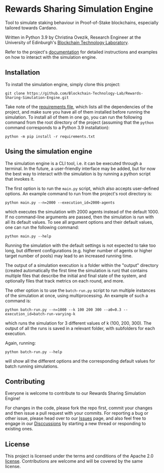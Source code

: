 # Rewards Sharing Simulation Engine
Tool to simulate staking behaviour in Proof-of-Stake blockchains, especially tailored towards Cardano.

Written in Python 3.9 by Christina Ovezik, Research Engineer at the University of Edinburgh's [Blockchain Technology
Laboratory](https://www.ed.ac.uk/informatics/blockchain).

Refer to the project's [documentation](https://blockchain-technology-lab.github.io/Rewards-Sharing-Simulation-Engine/) for 
detailed instructions and examples on how to interact with the simulation engine. 

## Installation
To install the simulation engine, simply clone this project:

    git clone https://github.com/Blockchain-Technology-Lab/Rewards-Sharing-Simulation-Engine.git

Take note of the [requirements file](requirements.txt), which lists all the dependencies of the project, and make
sure you have all of them installed before running the simulation. To install all of them in one go, you can run the 
following command from the root directory of the project (assuming that the ```python``` command corresponds to a Python 
3.9 installation):

    python -m pip install -r requirements.txt

## Using the simulation engine

The simulation engine is a CLI tool, i.e. it can be executed through a terminal. In the future, a user-friendly 
interface may be added, but for now the best way to interact with the simulation is by running a python script that 
invokes it.

The first option is to run the ```main.py``` script, which also accepts user-defined options. 
An example command to run from the project's root directory is:

    python main.py --n=2000 --execution_id=2000-agents 

which executes the simulation with 2000 agents instead of the default 1000.
If no command-line arguments are passed, then the simulation is run with all its default values.
To see all argument options and their default values, one can run the following command:

    python main.py --help 

Running the simulation with the default settings is not expected to take too long, but different configurations (e.g. 
higher number of agents or higher target number of pools) may lead to an increased running time.

The output of a simulation execution is a folder within the "output" directory (created automatically the first time 
the simulation is run) that contains multiple files that describe the initial and final state of the system, and 
optionally files that track metrics on each round, and more.

The other option is to use the ```batch-run.py``` script to run multiple instances of the simulation at once, using 
multiprocessing. An example of such a command is: 

    python batch-run.py --n=1000 --k 100 200 300 --a0=0.3 --execution_id=batch-run-varying-k

which runs the simulation for 3 different values of k (100, 200, 300). The output of all the runs is saved in 
a relevant folder, with subfolders for each execution.

Again, running: 
    
    python batch-run.py --help 

will show all the different options and the corresponding default values for batch running simulations.

## Contributing
Everyone is welcome to contribute to our Rewards Sharing Simulation Engine! 

For changes in the code, please fork the repo first, commit your changes and then issue a pull request with your commits. 
For reporting a bug or other issue, please head over to our 
[Issues](https://github.com/Blockchain-Technology-Lab/Rewards-Sharing-Simulation-Engine/issues) page, and also feel free 
to engage in our [Disccussions](https://github.com/Blockchain-Technology-Lab/Rewards-Sharing-Simulation-Engine/discussions) 
by starting a new thread or responding to existing ones.

## License
This project is licensed under the terms and conditions of the Apache 2.0 [license](LICENSE). Contributions are welcome 
and will be covered by the same license. 

